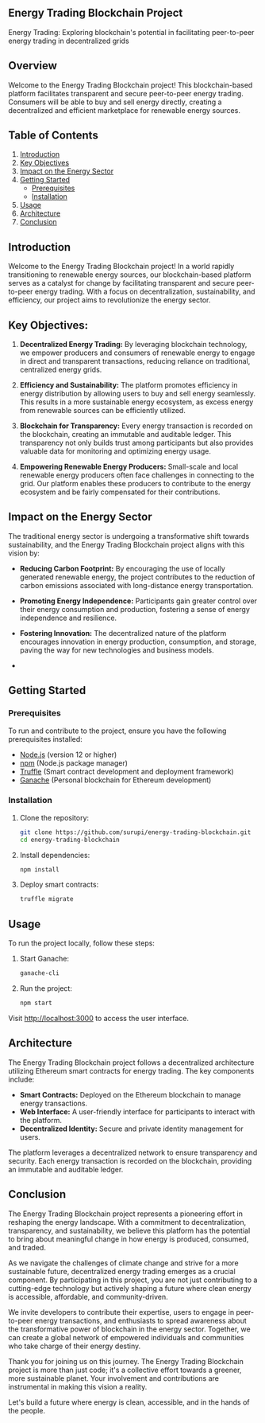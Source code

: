 ## Energy Trading Blockchain Project

Energy Trading: Exploring blockchain's potential in facilitating peer-to-peer energy trading in decentralized grids

## Overview

Welcome to the Energy Trading Blockchain project! This blockchain-based platform facilitates transparent and secure peer-to-peer energy trading. Consumers will be able to buy and sell energy directly, creating a decentralized and efficient marketplace for renewable energy sources.

## Table of Contents

1. [Introduction](#introduction)
2. [Key Objectives](#key-objectives)
3. [Impact on the Energy Sector](#impact-on-the-energy-sector)
4. [Getting Started](#getting-started)
   - [Prerequisites](#prerequisites)
   - [Installation](#installation)
5. [Usage](#usage)
6. [Architecture](#architecture)
7. [Conclusion](#conclusion)


## Introduction

Welcome to the Energy Trading Blockchain project! In a world rapidly transitioning to renewable energy sources, our blockchain-based platform serves as a catalyst for change by facilitating transparent and secure peer-to-peer energy trading. With a focus on decentralization, sustainability, and efficiency, our project aims to revolutionize the energy sector.

## Key Objectives:

1. **Decentralized Energy Trading:** By leveraging blockchain technology, we empower producers and consumers of renewable energy to engage in direct and transparent transactions, reducing reliance on traditional, centralized energy grids.

2. **Efficiency and Sustainability:** The platform promotes efficiency in energy distribution by allowing users to buy and sell energy seamlessly. This results in a more sustainable energy ecosystem, as excess energy from renewable sources can be efficiently utilized.

3. **Blockchain for Transparency:** Every energy transaction is recorded on the blockchain, creating an immutable and auditable ledger. This transparency not only builds trust among participants but also provides valuable data for monitoring and optimizing energy usage.

4. **Empowering Renewable Energy Producers:** Small-scale and local renewable energy producers often face challenges in connecting to the grid. Our platform enables these producers to contribute to the energy ecosystem and be fairly compensated for their contributions.

## Impact on the Energy Sector

The traditional energy sector is undergoing a transformative shift towards sustainability, and the Energy Trading Blockchain project aligns with this vision by:

- **Reducing Carbon Footprint:** By encouraging the use of locally generated renewable energy, the project contributes to the reduction of carbon emissions associated with long-distance energy transportation.

- **Promoting Energy Independence:** Participants gain greater control over their energy consumption and production, fostering a sense of energy independence and resilience.

- **Fostering Innovation:** The decentralized nature of the platform encourages innovation in energy production, consumption, and storage, paving the way for new technologies and business models.
- 

## Getting Started

### Prerequisites

To run and contribute to the project, ensure you have the following prerequisites installed:

- [Node.js](https://nodejs.org/) (version 12 or higher)
- [npm](https://www.npmjs.com/) (Node.js package manager)
- [Truffle](https://www.trufflesuite.com/truffle) (Smart contract development and deployment framework)
- [Ganache](https://www.trufflesuite.com/ganache) (Personal blockchain for Ethereum development)

### Installation

1. Clone the repository:

    ```bash
    git clone https://github.com/surupi/energy-trading-blockchain.git
    cd energy-trading-blockchain
    ```

2. Install dependencies:

    ```bash
    npm install
    ```

3. Deploy smart contracts:

    ```bash
    truffle migrate
    ```

## Usage

To run the project locally, follow these steps:

1. Start Ganache:

    ```bash
    ganache-cli
    ```

2. Run the project:

    ```bash
    npm start
    ```

Visit [http://localhost:3000](http://localhost:3000) to access the user interface.

## Architecture

The Energy Trading Blockchain project follows a decentralized architecture utilizing Ethereum smart contracts for energy trading. The key components include:

- **Smart Contracts:** Deployed on the Ethereum blockchain to manage energy transactions.
- **Web Interface:** A user-friendly interface for participants to interact with the platform.
- **Decentralized Identity:** Secure and private identity management for users.

The platform leverages a decentralized network to ensure transparency and security. Each energy transaction is recorded on the blockchain, providing an immutable and auditable ledger.

## Conclusion

The Energy Trading Blockchain project represents a pioneering effort in reshaping the energy landscape. With a commitment to decentralization, transparency, and sustainability, we believe this platform has the potential to bring about meaningful change in how energy is produced, consumed, and traded.

As we navigate the challenges of climate change and strive for a more sustainable future, decentralized energy trading emerges as a crucial component. By participating in this project, you are not just contributing to a cutting-edge technology but actively shaping a future where clean energy is accessible, affordable, and community-driven.

We invite developers to contribute their expertise, users to engage in peer-to-peer energy transactions, and enthusiasts to spread awareness about the transformative power of blockchain in the energy sector. Together, we can create a global network of empowered individuals and communities who take charge of their energy destiny.

Thank you for joining us on this journey. The Energy Trading Blockchain project is more than just code; it's a collective effort towards a greener, more sustainable planet. Your involvement and contributions are instrumental in making this vision a reality.

Let's build a future where energy is clean, accessible, and in the hands of the people.
